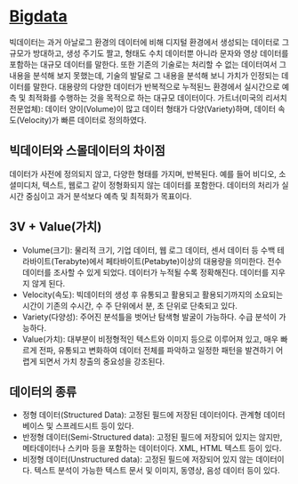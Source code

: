 # [Bigdata](https://github.com/11618nathan/Bigdata) 

빅데이터는 과거 아날로그 환경의 데이터에 비해 디지털 환경에서 생성되는 데이터로 그 규모가 방대하고, 생성 주기도 짤고, 형태도 수치 데이터뿐 아니라 문자와 영상 데이터를 포함하는 대규모 데이터를 말한다. 또한 기존의 기술로는 처리할 수 없는 데이터여서 그 내용을 분석해 보지 못했는데, 기술의 발달로 그 내용을 분석해 보니 가치가 인정되는 데이터를 말한다. 대용량의 다양한 데이터가 반복적으로 누적된느 환경에서 실시간으로 예측 및 최적화를 수행하는 것을 목적으로 하는 대규모 데이터이다. 가트너(미국의 리서치 전문업체): 데이터 양이(Volume)이 많고 데이터 형태가 다양(Variety)하며, 데이터 속도(Velocity)가 빠른 데이터로 정의하였다.

## 빅데이터와 스몰데이터의 차이점

데이터가 사전에 정의되지 않고, 다양한 형태를 가지며, 반복된다. 예를 들어 비디오, 소셜미디처, 텍스트, 웹로그 같이 정형화되지 않는 데이터를 포함한다. 데이터의 처리가 실시간 중심이고 과거 분석보다 예측 및 최적화가 목표이다.

## 3V + Value(가치)
* Volume(크기): 물리적 크기, 기업 데이터, 웹 로그 데이터, 센서 데이터 등 수백 테라바이트(Terabyte)에서 페타바이트(Petabyte)이상의 대용량을 의미한다. 전수 데이터를 조사할 수 있게 되었다. 데이터가 누적될 수록 정확해진다. 데이터를 지우지 않게 된다.
* Velocity(속도): 빅데이터의 생성 후 유통되고 활용되고 활용되기까지의 소요되는 시간이 기존의 수시간, 수 주 단위에서 분, 초 단위로 단축되고 있다.
* Variety(다양성): 주어진 분석틀을 벗어난 탐색형 발굴이 가능하다. 수급 분석이 가능하다. 
* Value(가치): 대부분이 비정형적인 텍스트와 이미지 등으로 이루어져 있고, 매우 빠르게 전파, 유통되고 변화하여 데이터 전체를 파악하고 일정한 패턴을 발견하기 어렵게 되면서 가치 창출의 중요성을 강조된다.

## 데이터의 종류
* 정형 데이터(Structured Data): 고정된 필드에 저장된 데이터이다. 관계형 데이터베이스 및 스프레드시트 등이 있다.
* 반정형 데이터(Semi-Structured data): 고정된 필드에 저장되어 있지는 않지만, 메타데이터나 스키마 등을 포함하는 데이터이다. XML, HTML 텍스트 등이 있다.
* 비정형 데이터(Unstructured data): 고정된 필드에 저장되어 있지 않는 데이터이다. 텍스트 분석이 가능한 텍스트 문서 및 이미지, 동영상, 음성 데이터 등이 있다.
